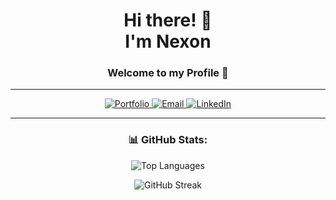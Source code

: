 <h1 align="center"> Hi there! 🥇 <br> I'm Nexon </h1>
<h3 align="center">Welcome to my Profile 🍄</h3>

---

<p align="center">
  <a href="https://alexalex.net/">
    <img alt="Portfolio" src="https://img.shields.io/badge/🌐%20Portfolio-1abc9c?style=for-the-badge">
  </a>
  <a href="mailto:nexonist9822@gmail.com">
    <img alt="Email" src="https://img.shields.io/badge/✉️%20Email-9b59b6?style=for-the-badge">
  </a>
  <a href="https://www.linkedin.com/in/nexonist">
    <img alt="LinkedIn" src="https://img.shields.io/badge/🔗%20LinkedIn-0e76a8?style=for-the-badge&logo=linkedin&logoColor=white">
  </a>
</p>

---

<h3 align="center">📊 GitHub Stats:</h3>
<p align="center">
  <img src="https://stats.alexalex.net/api/top-langs?username=ProbAlex&show_icons=true&locale=en&layout=compact&theme=dark" alt="Top Languages" />
</p>
<p align="center">
  <img src="https://streaks.alexalex.net/?user=ProbAlex&theme=dark" alt="GitHub Streak" />
</p>
